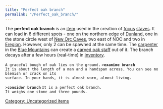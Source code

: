 ```yaml
---
title: "Perfect oak branch"
permalink: "/Perfect_oak_branch/"
---
```


The **perfect oak branch** is an [item](item "wikilink") used in the
creation of [focus](focus "wikilink") [staves](staff "wikilink"). It can
load in 6 different spots - one on the northern edge of
[Dunland](Dunland "wikilink"), one in the stone circle west of [New Orc
Caves](New_Orc_Caves "wikilink"), two east of NOC and two in
[Eregion](Eregion "wikilink"). However, only 2 can be spawned at the
same time. The [carpenter](carpenter "wikilink") in the [Blue
Mountains](Blue_Mountains "wikilink") can create a [carved oak
staff](carved_oak_staff "wikilink") out of it. The branch decays after a
few hours (real-time) in [inventory](inventory "wikilink").

`A graceful bough of oak lies on the ground.`
`>`**`examine branch`**
`It is about the length of a man and a handspan across. You can see no blemish or crack on its`
`surface. In your hands, it is almost warm, almost living.`

`>`**`consider branch`**
`It is a perfect oak branch.`
`It weighs one stone and three pounds.`

[Category: Uncategorized
items](Category:_Uncategorized_items "wikilink")